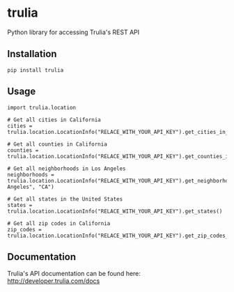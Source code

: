 # trulia

Python library for accessing Trulia's REST API

## Installation

    pip install trulia

## Usage

    import trulia.location

    # Get all cities in California
    cities = trulia.location.LocationInfo("RELACE_WITH_YOUR_API_KEY").get_cities_in_state("CA")

    # Get all counties in California
    counties = trulia.location.LocationInfo("RELACE_WITH_YOUR_API_KEY").get_counties_in_state("CA")

    # Get all neighborhoods in Los Angeles
    neighborhoods = trulia.location.LocationInfo("RELACE_WITH_YOUR_API_KEY").get_neighborhoods_in_city("Los Angeles", "CA")

    # Get all states in the United States
    states = trulia.location.LocationInfo("RELACE_WITH_YOUR_API_KEY").get_states()

    # Get all zip codes in California
    zip_codes = trulia.location.LocationInfo("RELACE_WITH_YOUR_API_KEY").get_zip_codes_in_state("CA")

## Documentation

Trulia's API documentation can be found here: http://developer.trulia.com/docs

